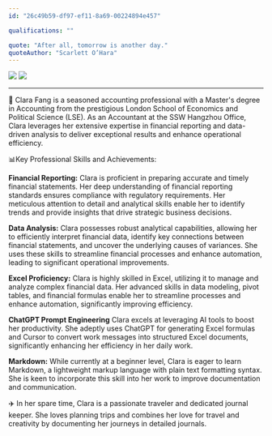 ```yaml
---
id: "26c49b59-df97-ef11-8a69-00224894e457"

qualifications: ""

quote: "After all, tomorrow is another day."
quoteAuthor: "Scarlett O’Hara"
---
```


![](https://github.com/user-attachments/assets/399b3794-c622-4a7b-9fbc-aa1be6da97cc)
![](https://github.com/user-attachments/assets/37129760-ef82-40f7-aa7d-5ac5cbcbc9af)
<hr />

📖 Clara Fang is a seasoned accounting professional with a Master's degree in Accounting from the prestigious London School of Economics and Political Science (LSE). As an Accountant at the SSW Hangzhou Office, Clara leverages her extensive expertise in financial reporting and data-driven analysis to deliver exceptional results and enhance operational efficiency.

📊Key Professional Skills and Achievements:

**Financial Reporting:**
Clara is proficient in preparing accurate and timely financial statements. Her deep understanding of financial reporting standards ensures compliance with regulatory requirements. Her meticulous attention to detail and analytical skills enable her to identify trends and provide insights that drive strategic business decisions.

**Data Analysis:**
Clara possesses robust analytical capabilities, allowing her to efficiently interpret financial data, identify key connections between financial statements, and uncover the underlying causes of variances. She uses these skills to streamline financial processes and enhance automation, leading to significant operational improvements.

**Excel Proficiency:**
Clara is highly skilled in Excel, utilizing it to manage and analyze complex financial data. Her advanced skills in data modeling, pivot tables, and financial formulas enable her to streamline processes and enhance automation, significantly improving efficiency.

**ChatGPT Prompt Engineering**
Clara excels at leveraging AI tools to boost her productivity. She adeptly uses ChatGPT for generating Excel formulas and Cursor to convert work messages into structured Excel documents, significantly enhancing her efficiency in her daily work.

**Markdown:**
While currently at a beginner level, Clara is eager to learn Markdown, a lightweight markup language with plain text formatting syntax. She is keen to incorporate this skill into her work to improve documentation and communication.

✈️ In her spare time, Clara is a passionate traveler and dedicated journal keeper. She loves planning trips and combines her love for travel and creativity by documenting her journeys in detailed journals.
